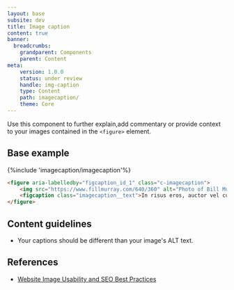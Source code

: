 ```yaml
---
layout: base
subsite: dev
title: Image caption
content: true
banner:
  breadcrumbs:
    grandparent: Components
    parent: Content
meta:
    version: 1.0.0
    status: under review
    handle: img-caption
    type: Content
    path: imagecaption/
    theme: Core
---
```

Use this component to further explain,add commentary or provide context to your images contained in the `<figure>` element.

## Base example

{%include 'imagecaption/imagecaption'%}

```html
<figure aria-labelledby="figcaption_id_1" class="c-imagecaption">
	<img src="https://www.fillmurray.com/640/360" alt="Photo of Bill Murray">
	<figcaption class="imagecaption__text">In risus eros, auctor vel cursus a, ultricies vulputate massa. Sed sollicitudin augue id risus lacinia, placerat euismod sapien blandit.</figcaption>
</figure>
```
## Content guidelines

- Your captions should be different than your image's ALT text.

## References

- [Website Image Usability and SEO Best Practices](https://usabilitygeek.com/website-image-usability-and-seo-best-practices/)
